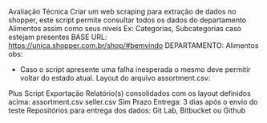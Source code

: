 Avaliação Técnica
Criar um web scraping para extração de dados no shopper, este script permite consultar todos
os dados do departamento Alimentos assim como seus níveis
Ex: Categorias, Subcategorias caso estejam presentes
BASE URL: https://unica.shopper.com.br/shop/#bemvindo
DEPARTAMENTO: Alimentos
obs:
- Caso o script apresente uma falha inesperada o mesmo deve permitir voltar do estado atual.
Layout do arquivo assortment.csv:

Plus
Script Exportação Relatório(s) consolidados
com os layout definidos
acima:
assortment.csv
seller.csv
Sim
Prazo Entrega: 3 dias após o envio do teste
Repositórios para entrega dos dados: Git Lab, Bitbucket ou Github
